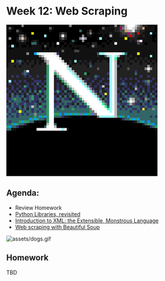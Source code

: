 # Week 12: Web Scraping
![assets/netscape.gif](assets/netscape.gif)

## Agenda:
- Review Homework
- [Python Libraries, revisited](lesson.md#python-libraries-revisited)
- [Introduction to XML: the Extensible, Monstrous Language](lesson.md#xml)
- [Web scraping with Beautiful Soup](lesson.md#web-scraping)

![assets/dogs.gif](assets/dogs.gif)

## Homework

TBD
